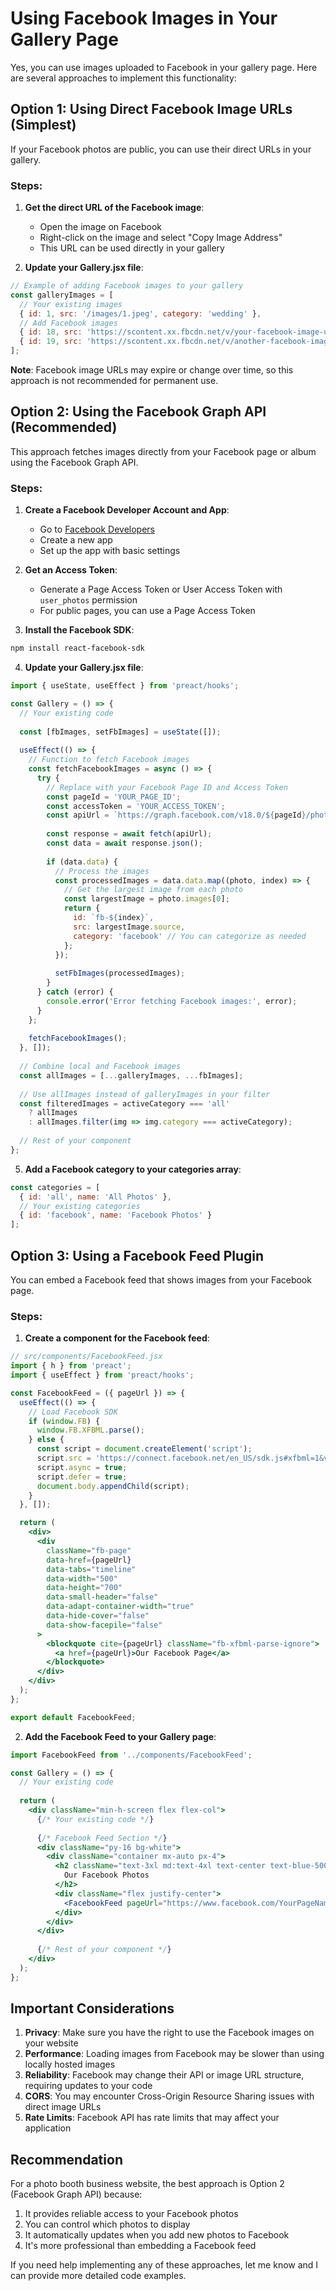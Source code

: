 # Using Facebook Images in Your Gallery Page

Yes, you can use images uploaded to Facebook in your gallery page. Here are several approaches to implement this functionality:

## Option 1: Using Direct Facebook Image URLs (Simplest)

If your Facebook photos are public, you can use their direct URLs in your gallery.

### Steps:

1. **Get the direct URL of the Facebook image**:
   - Open the image on Facebook
   - Right-click on the image and select "Copy Image Address"
   - This URL can be used directly in your gallery

2. **Update your Gallery.jsx file**:

```jsx
// Example of adding Facebook images to your gallery
const galleryImages = [
  // Your existing images
  { id: 1, src: '/images/1.jpeg', category: 'wedding' },
  // Add Facebook images
  { id: 18, src: 'https://scontent.xx.fbcdn.net/v/your-facebook-image-url', category: 'wedding' },
  { id: 19, src: 'https://scontent.xx.fbcdn.net/v/another-facebook-image-url', category: 'party' },
];
```

**Note**: Facebook image URLs may expire or change over time, so this approach is not recommended for permanent use.

## Option 2: Using the Facebook Graph API (Recommended)

This approach fetches images directly from your Facebook page or album using the Facebook Graph API.

### Steps:

1. **Create a Facebook Developer Account and App**:
   - Go to [Facebook Developers](https://developers.facebook.com/)
   - Create a new app
   - Set up the app with basic settings

2. **Get an Access Token**:
   - Generate a Page Access Token or User Access Token with `user_photos` permission
   - For public pages, you can use a Page Access Token

3. **Install the Facebook SDK**:
```bash
npm install react-facebook-sdk
```

4. **Update your Gallery.jsx file**:

```jsx
import { useState, useEffect } from 'preact/hooks';

const Gallery = () => {
  // Your existing code
  
  const [fbImages, setFbImages] = useState([]);
  
  useEffect(() => {
    // Function to fetch Facebook images
    const fetchFacebookImages = async () => {
      try {
        // Replace with your Facebook Page ID and Access Token
        const pageId = 'YOUR_PAGE_ID';
        const accessToken = 'YOUR_ACCESS_TOKEN';
        const apiUrl = `https://graph.facebook.com/v18.0/${pageId}/photos?fields=images&access_token=${accessToken}`;
        
        const response = await fetch(apiUrl);
        const data = await response.json();
        
        if (data.data) {
          // Process the images
          const processedImages = data.data.map((photo, index) => {
            // Get the largest image from each photo
            const largestImage = photo.images[0];
            return {
              id: `fb-${index}`,
              src: largestImage.source,
              category: 'facebook' // You can categorize as needed
            };
          });
          
          setFbImages(processedImages);
        }
      } catch (error) {
        console.error('Error fetching Facebook images:', error);
      }
    };
    
    fetchFacebookImages();
  }, []);
  
  // Combine local and Facebook images
  const allImages = [...galleryImages, ...fbImages];
  
  // Use allImages instead of galleryImages in your filter
  const filteredImages = activeCategory === 'all' 
    ? allImages 
    : allImages.filter(img => img.category === activeCategory);
  
  // Rest of your component
};
```

5. **Add a Facebook category to your categories array**:
```jsx
const categories = [
  { id: 'all', name: 'All Photos' },
  // Your existing categories
  { id: 'facebook', name: 'Facebook Photos' }
];
```

## Option 3: Using a Facebook Feed Plugin

You can embed a Facebook feed that shows images from your Facebook page.

### Steps:

1. **Create a component for the Facebook feed**:

```jsx
// src/components/FacebookFeed.jsx
import { h } from 'preact';
import { useEffect } from 'preact/hooks';

const FacebookFeed = ({ pageUrl }) => {
  useEffect(() => {
    // Load Facebook SDK
    if (window.FB) {
      window.FB.XFBML.parse();
    } else {
      const script = document.createElement('script');
      script.src = 'https://connect.facebook.net/en_US/sdk.js#xfbml=1&version=v18.0';
      script.async = true;
      script.defer = true;
      document.body.appendChild(script);
    }
  }, []);

  return (
    <div>
      <div 
        className="fb-page" 
        data-href={pageUrl}
        data-tabs="timeline" 
        data-width="500" 
        data-height="700" 
        data-small-header="false"
        data-adapt-container-width="true" 
        data-hide-cover="false" 
        data-show-facepile="false"
      >
        <blockquote cite={pageUrl} className="fb-xfbml-parse-ignore">
          <a href={pageUrl}>Our Facebook Page</a>
        </blockquote>
      </div>
    </div>
  );
};

export default FacebookFeed;
```

2. **Add the Facebook Feed to your Gallery page**:

```jsx
import FacebookFeed from '../components/FacebookFeed';

const Gallery = () => {
  // Your existing code
  
  return (
    <div className="min-h-screen flex flex-col">
      {/* Your existing code */}
      
      {/* Facebook Feed Section */}
      <div className="py-16 bg-white">
        <div className="container mx-auto px-4">
          <h2 className="text-3xl md:text-4xl text-center text-blue-500 mb-8 font-modern">
            Our Facebook Photos
          </h2>
          <div className="flex justify-center">
            <FacebookFeed pageUrl="https://www.facebook.com/YourPageName" />
          </div>
        </div>
      </div>
      
      {/* Rest of your component */}
    </div>
  );
};
```

## Important Considerations

1. **Privacy**: Make sure you have the right to use the Facebook images on your website
2. **Performance**: Loading images from Facebook may be slower than using locally hosted images
3. **Reliability**: Facebook may change their API or image URL structure, requiring updates to your code
4. **CORS**: You may encounter Cross-Origin Resource Sharing issues with direct image URLs
5. **Rate Limits**: Facebook API has rate limits that may affect your application

## Recommendation

For a photo booth business website, the best approach is Option 2 (Facebook Graph API) because:

1. It provides reliable access to your Facebook photos
2. You can control which photos to display
3. It automatically updates when you add new photos to Facebook
4. It's more professional than embedding a Facebook feed

If you need help implementing any of these approaches, let me know and I can provide more detailed code examples.
